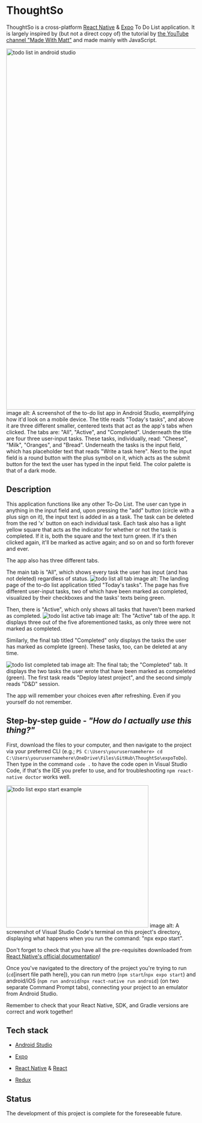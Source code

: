 # ThoughtSo
ThoughtSo is a cross-platform [React Native](https://reactnative.dev/docs/environment-setup) & [Expo](https://docs.expo.dev/) To Do List application. It is largely inspired by (but not a direct copy of) the tutorial by [the YouTube channel "Made With Matt"](https://www.youtube.com/watch?v=0kL6nhutjQ8) and made mainly with JavaScript.

<img width="960" alt="todo list in android studio" src="https://github.com/luminietos/ThoughtSo/assets/77718358/f042a532-4c27-4736-932c-3e7bd1b8c407">
image alt: A screenshot of the to-do list app in Android Studio, exemplifying how it'd look on a mobile device. The title reads "Today's tasks", and above it are three different smaller, centered texts that act as the app's tabs when clicked. The tabs are: "All", "Active", and "Completed". Underneath the title are four three user-input tasks. These tasks, individually, read: "Cheese", "Milk", "Oranges", and "Bread". Underneath the tasks is the input field, which has placeholder text that reads "Write a task here". Next to the input field is a round button with the plus symbol on it, which acts as the submit button for the text the user has typed in the input field. The color palette is that of a dark mode. 

## Description
This application functions like any other To-Do List. The user can type in anything in the input field and, upon pressing the "add" button (circle with a plus sign on it), the input text is added in as a task. The task can be deleted from the red 'x' button on each individual task. Each task also has a light yellow square that acts as the indicator for whether or not the task is completed. If it is, both the square and the text turn green. If it's then clicked again, it'll be marked as active again; and so on and so forth forever and ever. 

The app also has three different tabs.

The main tab is "All", which shows every task the user has input (and has not deleted) regardless of status. 
![todo list all tab](https://github.com/luminietos/ThoughtSo/assets/77718358/d036a2c7-4e94-4ecd-aa88-9e245ad86ecd)
image alt: The landing page of the to-do list application titled "Today's tasks". The page has five different user-input tasks, two of which have been marked as completed, visualized by their checkboxes and the tasks' texts being green. 

Then, there is "Active", which only shows all tasks that haven't been marked as completed. 
![todo list active tab](https://github.com/luminietos/ThoughtSo/assets/77718358/5e475e6b-3215-4dc2-95ce-f4e4309f6f5b)
image alt: The "Active" tab of the app. It displays three out of the five aforementioned tasks, as only three were not marked as completed. 

Similarly, the final tab titled "Completed" only displays the tasks the user has marked as complete (green). These tasks, too, can be deleted at any time.

![todo list completed tab](https://github.com/luminietos/ThoughtSo/assets/77718358/063a6540-86bf-475e-b2f2-4053957e0558)
image alt: The final tab; the "Completed" tab. It displays the two tasks the user wrote that have been marked as compeleted (green). The first task reads "Deploy latest project", and the second simply reads "D&D" session. 

The app will remember your choices even after refreshing. Even if you yourself do not remember.

## Step-by-step guide - *"How do I actually use this thing?"*

First, download the files to your computer, and then navigate to the project via your preferred CLI (e.g.; `PS C:\Users\yourusernamehere> cd C:\Users\yourusernamehere\OneDrive\Files\GitHub\ThoughtSo\expoToDo`). Then type in the command `code .` to have the code open in Visual Studio Code, if that's the IDE you prefer to use, and for troubleshooting `npm react-native doctor` works well.

<img width="378" alt="todo list expo start example" src="https://github.com/luminietos/ThoughtSo/assets/77718358/ce8a4b9d-b8af-4ac6-bf64-c6441cad87c8">
image alt: A screenshot of Visual Studio Code's terminal on this project's directory, displaying what happens when you run the command: "npx expo start".

Don't forget to check that you have all the pre-requisites downloaded from [React Native's official documentation](https://reactnative.dev/docs/environment-setup?guide=native#:~:text=Installing%20dependencies)! 

Once you've navigated to the directory of the project you're trying to run (`cd`[insert file path here]), you can run metro (`npm start`/`npx expo start`) and android/iOS (`npm run android`/`npx react-native run android`) (on two separate Command Prompt tabs), connecting your project to an emulator from Android Studio. 

Remember to check that your React Native, SDK, and Gradle versions are correct and work together!


## Tech stack
* [Android Studio](https://developer.android.com/studio)
  
* [Expo](https://docs.expo.dev/)
* [React Native](https://reactnative.dev/docs/environment-setup) & [React](https://react.dev/learn)
* [Redux](https://redux.js.org/)

## Status
The development of this project is complete for the foreseeable future. 
